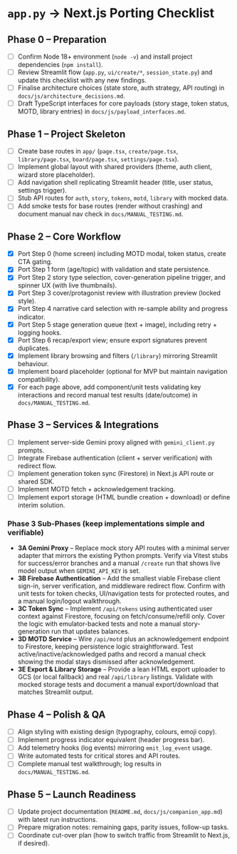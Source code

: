 # `app.py` → Next.js Porting Checklist

## Phase 0 – Preparation
- [ ] Confirm Node 18+ environment (`node -v`) and install project dependencies (`npm install`).
- [ ] Review Streamlit flow (`app.py`, `ui/create/*`, `session_state.py`) and update this checklist with any new findings.
- [ ] Finalise architecture choices (state store, auth strategy, API routing) in `docs/js/architecture_decisions.md`.
- [ ] Draft TypeScript interfaces for core payloads (story stage, token status, MOTD, library entries) in `docs/js/payload_interfaces.md`.

## Phase 1 – Project Skeleton
- [ ] Create base routes in `app/` (`page.tsx`, `create/page.tsx`, `library/page.tsx`, `board/page.tsx`, `settings/page.tsx`).
- [ ] Implement global layout with shared providers (theme, auth client, wizard store placeholder).
- [ ] Add navigation shell replicating Streamlit header (title, user status, settings trigger).
- [ ] Stub API routes for `auth`, `story`, `tokens`, `motd`, `library` with mocked data.
- [ ] Add smoke tests for base routes (render without crashing) and document manual nav check in `docs/MANUAL_TESTING.md`.

## Phase 2 – Core Workflow
- [x] Port Step 0 (home screen) including MOTD modal, token status, create CTA gating.
- [x] Port Step 1 form (age/topic) with validation and state persistence.
- [x] Port Step 2 story type selection, cover-generation pipeline trigger, and spinner UX (with live thumbnails).
- [x] Port Step 3 cover/protagonist review with illustration preview (locked style).
- [x] Port Step 4 narrative card selection with re-sample ability and progress indicator.
- [x] Port Step 5 stage generation queue (text + image), including retry + logging hooks.
- [x] Port Step 6 recap/export view; ensure export signatures prevent duplicates.
- [x] Implement library browsing and filters (`/library`) mirroring Streamlit behaviour.
- [x] Implement board placeholder (optional for MVP but maintain navigation compatibility).
- [x] For each page above, add component/unit tests validating key interactions and record manual test results (date/outcome) in `docs/MANUAL_TESTING.md`.

## Phase 3 – Services & Integrations
- [ ] Implement server-side Gemini proxy aligned with `gemini_client.py` prompts.
- [ ] Integrate Firebase authentication (client + server verification) with redirect flow.
- [ ] Implement generation token sync (Firestore) in Next.js API route or shared SDK.
- [ ] Implement MOTD fetch + acknowledgement tracking.
- [ ] Implement export storage (HTML bundle creation + download) or define interim solution.

### Phase 3 Sub-Phases (keep implementations simple and verifiable)
- **3A Gemini Proxy** – Replace mock story API routes with a minimal server adapter that mirrors the existing Python prompts. Verify via Vitest stubs for success/error branches and a manual `/create` run that shows live model output when `GEMINI_API_KEY` is set.
- **3B Firebase Authentication** – Add the smallest viable Firebase client sign-in, server verification, and middleware redirect flow. Confirm with unit tests for token checks, UI/navigation tests for protected routes, and a manual login/logout walkthrough.
- **3C Token Sync** – Implement `/api/tokens` using authenticated user context against Firestore, focusing on fetch/consume/refill only. Cover the logic with emulator-backed tests and note a manual story-generation run that updates balances.
- **3D MOTD Service** – Wire `/api/motd` plus an acknowledgement endpoint to Firestore, keeping persistence logic straightforward. Test active/inactive/acknowledged paths and record a manual check showing the modal stays dismissed after acknowledgement.
- **3E Export & Library Storage** – Provide a lean HTML export uploader to GCS (or local fallback) and real `/api/library` listings. Validate with mocked storage tests and document a manual export/download that matches Streamlit output.

## Phase 4 – Polish & QA
- [ ] Align styling with existing design (typography, colours, emoji copy).
- [ ] Implement progress indicator equivalent (header progress bar).
- [ ] Add telemetry hooks (log events) mirroring `emit_log_event` usage.
- [ ] Write automated tests for critical stores and API routes.
- [ ] Complete manual test walkthrough; log results in `docs/MANUAL_TESTING.md`.

## Phase 5 – Launch Readiness
- [ ] Update project documentation (`README.md`, `docs/js/companion_app.md`) with latest run instructions.
- [ ] Prepare migration notes: remaining gaps, parity issues, follow-up tasks.
- [ ] Coordinate cut-over plan (how to switch traffic from Streamlit to Next.js, if desired).
